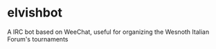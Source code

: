 # elvishbot
A IRC bot based on WeeChat, useful for organizing the Wesnoth Italian Forum's tournaments
